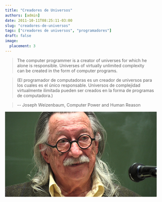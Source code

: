 ```yaml
---
title: "Creadores de Universos"
authors: [admin]
date: 2011-10-11T08:25:11-03:00
slug: "creadores-de-universos"
tags: ["creadores de universos", "programadores"]
draft: false
image:
  placement: 3
---
```


> The computer programmer is a creator of universes for which he alone
> is responsible. Universes of virtually unlimited complexity\
> can be created in the form of computer programs.

> (El programador de computadoras es un creador de universos para los
> cuales es el único responsable. Universos de complejidad virtualmente
> ilimitada pueden ser creados en la forma de programas de computadora.)

> -- Joseph Weizenbaum, Computer Power and Human Reason

![](Weizenbaum.jpg)

